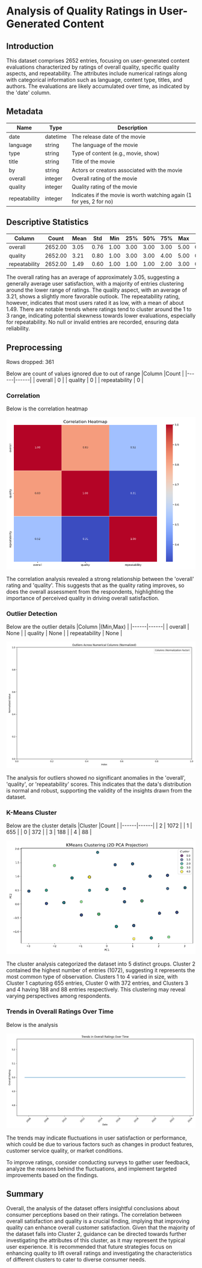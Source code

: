 # Analysis of Quality Ratings in User-Generated Content
## Introduction
This dataset comprises 2652 entries, focusing on user-generated content evaluations characterized by ratings of overall quality, specific quality aspects, and repeatability. The attributes include numerical ratings along with categorical information such as language, content type, titles, and authors. The evaluations are likely accumulated over time, as indicated by the 'date' column.
## Metadata

|Name  |Type  |Description  |
|------|------|-------------|
| date | datetime | The release date of the movie |
| language | string | The language of the movie |
| type | string | Type of content (e.g., movie, show) |
| title | string | Title of the movie |
| by | string | Actors or creators associated with the movie |
| overall | integer | Overall rating of the movie |
| quality | integer | Quality rating of the movie |
| repeatability | integer | Indicates if the movie is worth watching again (1 for yes, 2 for no) |
## Descriptive Statistics
| Column | Count | Mean | Std | Min | 25% | 50% | 75% | Max | Null | Invalid |
|--------|-------|------|-----|-----|-----|-----|-----|-----|------|---------|
| overall | 2652.00 | 3.05 | 0.76 | 1.00 | 3.00 | 3.00 | 3.00 | 5.00 |0.00 |0.00 |
| quality | 2652.00 | 3.21 | 0.80 | 1.00 | 3.00 | 3.00 | 4.00 | 5.00 |0.00 |0.00 |
| repeatability | 2652.00 | 1.49 | 0.60 | 1.00 | 1.00 | 1.00 | 2.00 | 3.00 |0.00 |0.00 |

The overall rating has an average of approximately 3.05, suggesting a generally average user satisfaction, with a majority of entries clustering around the lower range of ratings. The quality aspect, with an average of 3.21, shows a slightly more favorable outlook. The repeatability rating, however, indicates that most users rated it as low, with a mean of about 1.49. There are notable trends where ratings tend to cluster around the 1 to 3 range, indicating potential skewness towards lower evaluations, especially for repeatability. No null or invalid entries are recorded, ensuring data reliability.
## Preprocessing
Rows dropped: 361

Below are count of values ignored due to out of range
|Column  |Count  |
|------|------|
| overall | 0 |
| quality | 0 |
| repeatability | 0 |


### Correlation 

Below is the correlation heatmap

![correlation_heatmap.png](correlation_heatmap.png)

The correlation analysis revealed a strong relationship between the 'overall' rating and 'quality'. This suggests that as the quality rating improves, so does the overall assessment from the respondents, highlighting the importance of perceived quality in driving overall satisfaction.

### Outlier Detection 

Below are the outlier details
|Column  |(Min,Max) |
|------|------|
| overall | None |
| quality | None |
| repeatability | None |

![outliers_combined_normalized.png](outliers_combined_normalized.png)

The analysis for outliers showed no significant anomalies in the 'overall', 'quality', or 'repeatability' scores. This indicates that the data's distribution is normal and robust, supporting the validity of the insights drawn from the dataset.

### K-Means Cluster 

Below are the cluster details
|Cluster  |Count  |
|------|------|
| 2 | 1072 |
| 1 | 655 |
| 0 | 372 |
| 3 | 188 |
| 4 | 88 |

![clusters.png](clusters.png)

The cluster analysis categorized the dataset into 5 distinct groups. Cluster 2 contained the highest number of entries (1072), suggesting it represents the most common type of observation. Clusters 1 to 4 varied in size, with Cluster 1 capturing 655 entries, Cluster 0 with 372 entries, and Clusters 3 and 4 having 188 and 88 entries respectively. This clustering may reveal varying perspectives among respondents.

### Trends in Overall Ratings Over Time 

Below is the analysis

![overall_ratings_trends.png](overall_ratings_trends.png)

The trends may indicate fluctuations in user satisfaction or performance, which could be due to various factors such as changes in product features, customer service quality, or market conditions.

To improve ratings, consider conducting surveys to gather user feedback, analyze the reasons behind the fluctuations, and implement targeted improvements based on the findings.

## Summary

Overall, the analysis of the dataset offers insightful conclusions about consumer perceptions based on their ratings. The correlation between overall satisfaction and quality is a crucial finding, implying that improving quality can enhance overall customer satisfaction. Given that the majority of the dataset falls into Cluster 2, guidance can be directed towards further investigating the attributes of this cluster, as it may represent the typical user experience. It is recommended that future strategies focus on enhancing quality to lift overall ratings and investigating the characteristics of different clusters to cater to diverse consumer needs.

